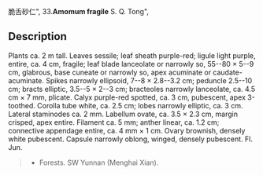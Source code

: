 脆舌砂仁",
33.**Amomum fragile** S. Q. Tong",

## Description
Plants ca. 2 m tall. Leaves sessile; leaf sheath purple-red; ligule light purple, entire, ca. 4 cm, fragile; leaf blade lanceolate or narrowly so, 55--80 × 5--9 cm, glabrous, base cuneate or narrowly so, apex acuminate or caudate-acuminate. Spikes narrowly ellipsoid, 7--8 × 2.8--3.2 cm; peduncle 2.5--10 cm; bracts elliptic, 3.5--5 × 2--3 cm; bracteoles narrowly lanceolate, ca. 4.5 cm × 7 mm, plicate. Calyx purple-red spotted, ca. 3 cm, pubescent, apex 3-toothed. Corolla tube white, ca. 2.5 cm; lobes narrowly elliptic, ca. 3 cm. Lateral staminodes ca. 2 mm. Labellum ovate, ca. 3.5 × 2.3 cm, margin crisped, apex entire. Filament ca. 5 mm; anther linear, ca. 1.2 cm; connective appendage entire, ca. 4 mm × 1 cm. Ovary brownish, densely white pubescent. Capsule narrowly oblong, winged, densely pubescent. Fl. Jun.

> * Forests. SW Yunnan (Menghai Xian).
